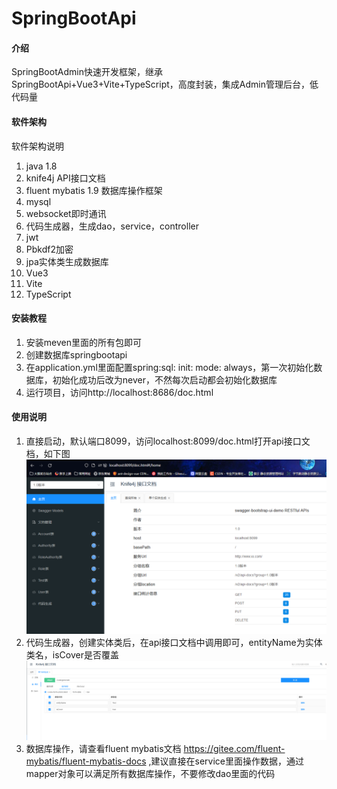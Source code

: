 # SpringBootApi

#### 介绍
SpringBootAdmin快速开发框架，继承SpringBootApi+Vue3+Vite+TypeScript，高度封装，集成Admin管理后台，低代码量

#### 软件架构
软件架构说明
1. java 1.8
2. knife4j API接口文档
4. fluent mybatis 1.9 数据库操作框架
5. mysql
6. websocket即时通讯
7. 代码生成器，生成dao，service，controller
8. jwt
9. Pbkdf2加密
10. jpa实体类生成数据库
11. Vue3
12. Vite
13. TypeScript


#### 安装教程

1. 安装meven里面的所有包即可
2. 创建数据库springbootapi
3. 在application.yml里面配置spring:sql: init: mode: always，第一次初始化数据库，初始化成功后改为never，不然每次启动都会初始化数据库
4. 运行项目，访问http://localhost:8686/doc.html

#### 使用说明
1. 直接启动，默认端口8099，访问localhost:8099/doc.html打开api接口文档，如下图
![输入图片说明](gitee/1657540481280.jpg)
2. 代码生成器，创建实体类后，在api接口文档中调用即可，entityName为实体类名，isCover是否覆盖
![输入图片说明](gitee/%E5%9B%BE%E7%89%87.png)
3. 数据库操作，请查看fluent mybatis文档 https://gitee.com/fluent-mybatis/fluent-mybatis-docs ,建议直接在service里面操作数据，通过mapper对象可以满足所有数据库操作，不要修改dao里面的代码
